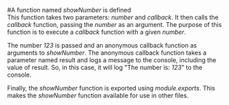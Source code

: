 
#A function named *showNumber* is defined  
This function takes two parameters: *number* and *callback*.
It then calls the *callback* function, passing the *number* as an argument. 
The purpose of this function is to execute a *callback* function with a given *number*.

The number *123* is passed and an anonymous callback function as arguments to *showNumber*. 
The anonymous callback function takes a parameter named result and logs a message to the console,
including the value of result. So, in this case, it will log "The number is: *123*" to the console.

Finally, the *showNumber* function is exported using *module.exports*. This makes the *showNumber* function available for use in other files. 

